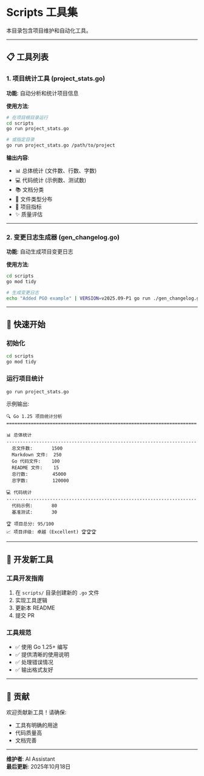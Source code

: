 # Scripts 工具集

本目录包含项目维护和自动化工具。

---

## 📋 工具列表

### 1. 项目统计工具 (project_stats.go)

**功能**: 自动分析和统计项目信息

**使用方法**:

```bash
# 在项目根目录运行
cd scripts
go run project_stats.go

# 或指定目录
go run project_stats.go /path/to/project
```

**输出内容**:

- 📊 总体统计 (文件数、行数、字数)
- 💻 代码统计 (示例数、测试数)
- 📚 文档分类
- 📁 文件类型分布
- 🎯 项目指标
- ✨ 质量评估

---

### 2. 变更日志生成器 (gen_changelog.go)

**功能**: 自动生成项目变更日志

**使用方法**:

```bash
cd scripts
go mod tidy

# 生成变更日志
echo "Added PGO example" | VERSION=v2025.09-P1 go run ./gen_changelog.go
```

---

## 🚀 快速开始

### 初始化

```bash
cd scripts
go mod tidy
```

### 运行项目统计

```bash
go run project_stats.go
```

示例输出:

```text
🔍 Go 1.25 项目统计分析
======================================================================

📊 总体统计
----------------------------------------------------------------------
  总文件数:       1500
  Markdown 文件:  250
  Go 代码文件:    100
  README 文件:    15
  总行数:         45000
  总字数:         120000

💻 代码统计
----------------------------------------------------------------------
  代码示例:       80
  基准测试:       30

🏆 项目总分: 95/100
📈 项目评级: 卓越 (Excellent) 🏆🏆🏆
```

---

## 📝 开发新工具

### 工具开发指南

1. 在 `scripts/` 目录创建新的 `.go` 文件
2. 实现工具逻辑
3. 更新本 README
4. 提交 PR

### 工具规范

- ✅ 使用 Go 1.25+ 编写
- ✅ 提供清晰的使用说明
- ✅ 处理错误情况
- ✅ 输出格式友好

---

## 🤝 贡献

欢迎贡献新工具！请确保:

- 工具有明确的用途
- 代码质量高
- 文档完善

---

**维护者**: AI Assistant  
**最后更新**: 2025年10月18日
